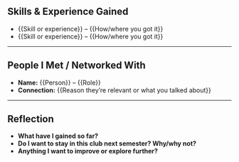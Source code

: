 ## Skills & Experience Gained
- {{Skill or experience}} – {{How/where you got it}}
- {{Skill or experience}} – {{How/where you got it}}


---

## People I Met / Networked With
- **Name:** {{Person}} – {{Role}}
- **Connection:** {{Reason they’re relevant or what you talked about}}


---

## Reflection
- **What have I gained so far?**
- **Do I want to stay in this club next semester? Why/why not?**
- **Anything I want to improve or explore further?**
